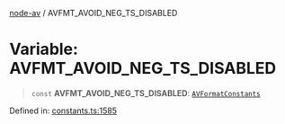 [node-av](../globals.md) / AVFMT\_AVOID\_NEG\_TS\_DISABLED

# Variable: AVFMT\_AVOID\_NEG\_TS\_DISABLED

> `const` **AVFMT\_AVOID\_NEG\_TS\_DISABLED**: [`AVFormatConstants`](../type-aliases/AVFormatConstants.md)

Defined in: [constants.ts:1585](https://github.com/seydx/av/blob/f8631fc881b394300b1479f511d55cf1c370a87f/src/constants/constants.ts#L1585)
